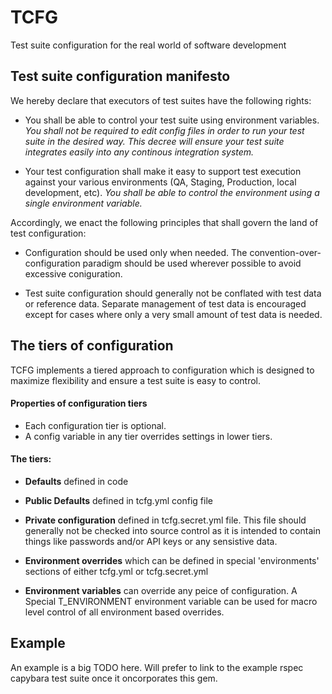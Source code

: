 TCFG
====
Test suite configuration for the real world of software development


Test suite configuration manifesto
----------------------------------

We hereby declare that executors of test suites have the following rights:

* You shall be able to control your test suite using environment variables.
  _You shall not be required to edit config files in order to run your test suite in the desired way.
  This decree will ensure your test suite integrates easily into any continous integration system._

* Your test configuration shall make it easy to support test execution against your various environments
  (QA, Staging, Production, local development, etc).  _You shall be able to control the environment using
  a single environment variable._

Accordingly, we enact the following principles that shall govern the land of test configuration:

* Configuration should be used only when needed.  The convention-over-configuration paradigm should be used wherever 
  possible to avoid excessive coniguration.

* Test suite configuration should generally not be conflated with test data or reference data.  Separate management
  of test data is encouraged except for cases where only a very small amount of test data is needed.


The tiers of configuration
--------------------------

TCFG implements a tiered approach to configuration which is designed to maximize flexibility and ensure a test suite is easy to control.

#### Properties of configuration tiers

* Each configuration tier is optional.
* A config variable in any tier overrides settings in lower tiers.

#### The tiers:

* **Defaults** defined in code

* **Public Defaults** defined in tcfg.yml config file

* **Private configuration** defined in tcfg.secret.yml file.  This file should generally not be checked into source control as it is 
  intended to contain things like passwords and/or API keys or any sensistive data.

* **Environment overrides** which can be defined in special 'environments' sections of either tcfg.yml or tcfg.secret.yml

* **Environment variables** can override any peice of configuration.  A Special T_ENVIRONMENT environment variable can be used for macro level control
  of all environment based overrides.



Example
-------

An example is a big TODO here.  Will prefer to link to the example rspec capybara test suite once it oncorporates this gem.



